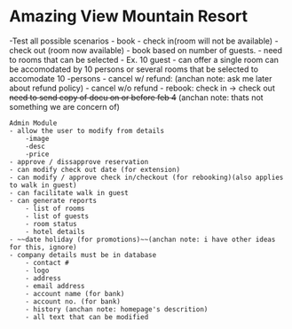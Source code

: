 # Amazing View Mountain Resort

-Test all possible scenarios
    - book 
        - check in(room will not be available)
        - check out (room now available)
        - book based on number of guests.
        - need to rooms that can be selected
        - Ex. 10 guest - can offer a single room can be accomodated by 10 persons or several rooms that be selected to accomodate 10 -persons
        - cancel w/ refund: (anchan note: ask me later about refund policy)
        - cancel w/o refund
        - rebook: check in -> check out
    ~~need to send copy of docu on or before feb 4~~ (anchan note: thats not something we are concern of)
    
    Admin Module
    - allow the user to modify from details
        -image
        -desc
        -price
    - approve / dissapprove reservation
    - can modify check out date (for extension)
    - can modify / approve check in/checkout (for rebooking)(also applies to walk in guest)
    - can facilitate walk in guest
    - can generate reports
        - list of rooms
        - list of guests
        - room status
        - hotel details
    - ~~date holiday (for promotions)~~(anchan note: i have other ideas for this, ignore)
    - company details must be in database
        - contact #
        - logo
        - address
        - email address
        - account name (for bank)
        - account no. (for bank)
        - history (anchan note: homepage's descrition)
        - all text that can be modified

